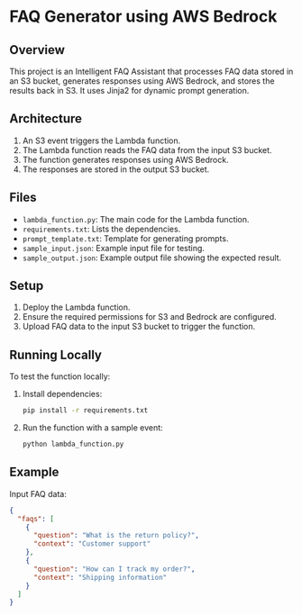 # FAQ Generator using AWS Bedrock

## Overview

This project is an Intelligent FAQ Assistant that processes FAQ data stored in an S3 bucket, generates responses using AWS Bedrock, and stores the results back in S3. It uses Jinja2 for dynamic prompt generation.

## Architecture

1. An S3 event triggers the Lambda function.
2. The Lambda function reads the FAQ data from the input S3 bucket.
3. The function generates responses using AWS Bedrock.
4. The responses are stored in the output S3 bucket.

## Files

- `lambda_function.py`: The main code for the Lambda function.
- `requirements.txt`: Lists the dependencies.
- `prompt_template.txt`: Template for generating prompts.
- `sample_input.json`: Example input file for testing.
- `sample_output.json`: Example output file showing the expected result.

## Setup

1. Deploy the Lambda function.
2. Ensure the required permissions for S3 and Bedrock are configured.
3. Upload FAQ data to the input S3 bucket to trigger the function.

## Running Locally

To test the function locally:

1. Install dependencies:
   ```bash
   pip install -r requirements.txt
   ```
2. Run the function with a sample event:
   ```bash
   python lambda_function.py
   ```

## Example

Input FAQ data:

```json
{
  "faqs": [
    {
      "question": "What is the return policy?",
      "context": "Customer support"
    },
    {
      "question": "How can I track my order?",
      "context": "Shipping information"
    }
  ]
}
```
